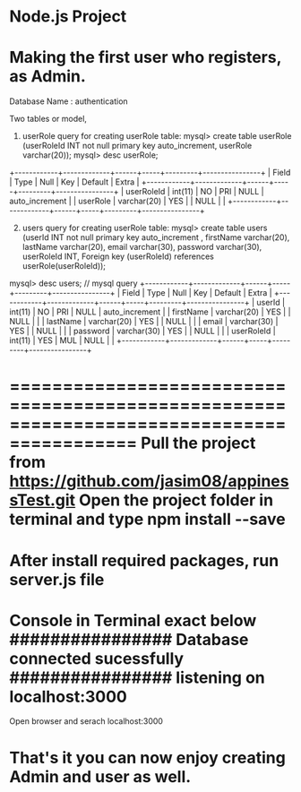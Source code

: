 # Node.js Project
# Making the first user who registers, as Admin.
Database Name : authentication

Two tables or model,
1. userRole
query for creating userRole table:
mysql> create table userRole (userRoleId INT not null primary key auto_increment, userRole varchar(20));
mysql> desc userRole; 

+------------+-------------+------+-----+---------+----------------+
| Field      | Type        | Null | Key | Default | Extra          |
+------------+-------------+------+-----+---------+----------------+
| userRoleId | int(11)     | NO   | PRI | NULL    | auto_increment |
| userRole   | varchar(20) | YES  |     | NULL    |                |
+------------+-------------+------+-----+---------+----------------+

2. users
query for creating userRole table:
mysql> create table users (userId INT not null primary key auto_increment , firstName varchar(20), lastName varchar(20), email varchar(30), password varchar(30), userRoleId INT, Foreign key (userRoleId) references userRole(userRoleId));

mysql> desc users; // mysql query
+------------+-------------+------+-----+---------+----------------+
| Field      | Type        | Null | Key | Default | Extra          |
+------------+-------------+------+-----+---------+----------------+
| userId     | int(11)     | NO   | PRI | NULL    | auto_increment |
| firstName  | varchar(20) | YES  |     | NULL    |                |
| lastName   | varchar(20) | YES  |     | NULL    |                |
| email      | varchar(30) | YES  |     | NULL    |                |
| password   | varchar(30) | YES  |     | NULL    |                |
| userRoleId | int(11)     | YES  | MUL | NULL    |                |
+------------+-------------+------+-----+---------+----------------+

==========================================================================================
Pull the project from https://github.com/jasim08/appinessTest.git
Open the project folder in terminal and type
npm install --save
==========================================================================================
After install required packages, run server.js file
==========================================================================================
Console in Terminal exact below
################
Database connected sucessfully
################
listening on localhost:3000
============================================================================================
Open browser and serach
localhost:3000

That's it you can now enjoy creating Admin and user as well.
===========================================================================================

